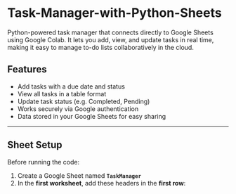 # Task-Manager-with-Python-Sheets
Python-powered task manager that connects directly to Google Sheets using Google Colab. It lets you add, view, and update tasks in real time, making it easy to manage to-do lists collaboratively in the cloud.

## Features

-  Add tasks with a due date and status
-  View all tasks in a table format
-  Update task status (e.g. Completed, Pending)
-  Works securely via Google authentication
-  Data stored in your Google Sheets for easy sharing

---

##  Sheet Setup

Before running the code:
1. Create a Google Sheet named **`TaskManager`**
2. In the **first worksheet**, add these headers in the **first row**:
